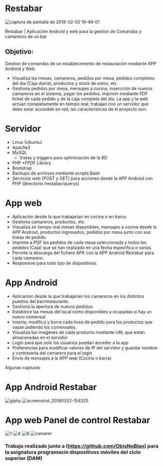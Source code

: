 # Restabar
![captura de pantalla de 2018-02-02 19-46-01](https://user-images.githubusercontent.com/8844134/35749408-bf729aae-0851-11e8-9cd3-a4fae4c4375c.png)

Restabar | Aplicación Android y web para la gestion de Comandas y camareros de un bar
## Objetivo:
Gestion de comandas de un establecimiento de restauración mediante APP Android y Web.
* Visualiza las mesas, camareros, pedidos por mesa, pedidos completos del dia (Caja diaria), productos y stock de estos, etc
* Gestiona pedidos por mesa, mensajes a cocina, insercción de nuevos camareros en el sistema, pagar los pedidos, imprimir mediante PDF ticket de cada pedido y de la caja completa del dia.
La app y la web actuan completamente en tiempo real, trabajan con un servidor que debe estar accesible en red, las caracteristicas de el proyecto son:

# Servidor
* Linux (Ubuntu)
* Apache2
* MySQL
  * Vistas y triggers para optimización de la BD
* PHP
 *FPDF Library
* Bootstrap
* Backups de archivos mediante scripts Bash
* Servicios web (POST y GET) para acciones desde la APP Android con PHP (directorio /restabar/querys)

# App web
* Aplicación desde la que trabajarian en cocina o en barra.
* Gestiona camareros, productos, etc.
* Visualiza en tiempo real mesas disponibles, mensajes a cocina desde la APP Android, productos ingresados, pedidos por mesa junto con sus lineas de pedido.
* Imprime a PDF los pedidos de cada mesa seleccionada y todos los pedidos (Caja) que se han realizado en una fecha especifica o varias.
* Permite la descarga del fichero APK con la APP Android Restabar para cada camarero.
* Responsive para todo tipo de dispositivos.

# App Android
* Aplicacion desde la que trabajarian los camareros en los distintos puestos del bar/restaurante.
* Gestiona la apertura de nuevos pedidos.
* Establece las mesas del local como disponibles u ocupadas si hay un nuevo comensal.
* Inserta, modifica y borra cada linea de pedido para los productos que vayan pidiendo los comensales.
* Visualiza las imagenes de cada producto mediante URL que estan almacenadas en el servidor
* Login para que solo los usuarios puedan acceder a la app
* Preferencias para modificar valores de IP del servidor y guardar nombre y contraseña del camarero para el login
* Envio de mensajes a la APP web (Cocina o barra)


Algunas capturas
# App Android Restabar
![giphy](https://user-images.githubusercontent.com/8844134/35748045-ecc3b4ac-084c-11e8-8c13-42de0236d7a0.gif) ![screenshot_20180202-154325](https://user-images.githubusercontent.com/8844134/35748161-5633b5e0-084d-11e8-90af-15181b620b8d.png)

# App web Panel de control Restabar
![1](https://user-images.githubusercontent.com/8844134/35748227-8958b484-084d-11e8-8d0a-260ca0faf375.png)
![4](https://user-images.githubusercontent.com/8844134/35748422-49c1c21a-084e-11e8-826e-bf6143705cb9.png)
![6](https://user-images.githubusercontent.com/8844134/35748545-a98d766c-084e-11e8-99c6-f4f1c9ce474f.png)
![camarer](https://user-images.githubusercontent.com/8844134/35748969-37ff226e-0850-11e8-9528-bd5702869015.png)


### Trabajo realizado junto a (https://github.com/ObisNoBlan) para la asignatura programacin dispositivos móviles del ciclo superior (DAM)
